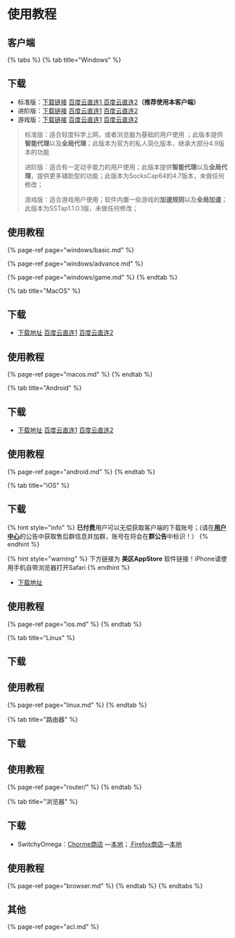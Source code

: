 # 使用教程

## 客户端

{% tabs %}
{% tab title="Windows" %}
## 下载

* 标准版：[下载链接](https://github.com/ZBrettonYe/SSR-Client/releases/download/1.0/ShadowsocksR-win.exe) [百度云直连1 ](http://d.pcs.baidu.com/file/1ec558fedf6871d9d5c6cf9d7e219cbd?fid=3291509505-250528-680848220127006&dstime=1528354499&rt=sh&sign=FDtAERVY-DCb740ccc5511e5e8fedcff06b081203-N%2BioHxqU%2FzNGw%2BoicXdCSwFtHOk%3D&expires=8h&chkv=1&chkbd=0&chkpc=et&dp-logid=196923666160462229&dp-callid=0&r=434442089)[百度云直连2](http://d11.baidupcs.com/file/1ec558fedf6871d9d5c6cf9d7e219cbd?bkt=p3-14001ec558fedf6871d9d5c6cf9d7e219cbd4fc6a2380000003adc78&xcode=5c9281bea93faa0af162a3dbadec9fed6547a30be13cb812d5b48217431bd211d3f3f046392a1db3ef1a1d89291282979a7e3ac4ae9d7ad8&fid=3291509505-250528-680848220127006&time=1528354500&sign=FDTAXGERLQBHSK-DCb740ccc5511e5e8fedcff06b081203-KX2K8MpKdGJMoRz%2B2PeEiJygiQs%3D&to=d11&size=3857528&sta_dx=3857528&sta_cs=580&sta_ft=apk&sta_ct=0&sta_mt=0&fm2=MH%2CYangquan%2CAnywhere%2C%2Czhejiang%2Cct&vuk=282335&iv=0&newver=1&newfm=1&secfm=1&flow_ver=3&pkey=14001ec558fedf6871d9d5c6cf9d7e219cbd4fc6a2380000003adc78&sl=76480590&expires=8h&rt=sh&r=434442089&mlogid=196923666160462229&vbdid=-&fin=%E5%AE%89%E5%8D%93%E7%89%88.apk&fn=%E5%AE%89%E5%8D%93%E7%89%88.apk&rtype=1&dp-logid=196923666160462229&dp-callid=0.1.1&hps=1&tsl=80&csl=80&csign=ZMLyV6T0L9zkkwFfMOo%2F4sxc4LA%3D&so=0&ut=6&uter=4&serv=0&uc=1276022117&ic=2044265468&ti=26fa64dbec2882241dd4fbb4296a70204e5a9b661201b80d305a5e1275657320&by=themis)**（推荐使用本客户端）**
* 进阶版：[下载链接](https://github.com/ZBrettonYe/SSR-Client/releases/download/1.0/SocksCap64-setup-4.7.exe) [百度云直连1](http://d.pcs.baidu.com/file/8c2e80dec0f8fb17f7cdb8074079986a?fid=3291509505-250528-1049663096820985&dstime=1528354499&rt=sh&sign=FDtAERVY-DCb740ccc5511e5e8fedcff06b081203-ioNTiCAX8gKjWEFvRPRVmv9Yw58%3D&expires=8h&chkv=1&chkbd=0&chkpc=et&dp-logid=196923666160462229&dp-callid=0&r=981512755) [百度云直连2](http://d11.baidupcs.com/file/8c2e80dec0f8fb17f7cdb8074079986a?bkt=p3-0000b14657110b54cac45f6e4e5e76bf058d&xcode=5c9281bea93faa0a212fe01d0f8f50b9f278b6a764ed93b7e58b50c7aa6f27d8dbb06458dfe24a2def1a1d89291282979a7e3ac4ae9d7ad8&fid=3291509505-250528-1049663096820985&time=1528354500&sign=FDTAXGERLQBHSK-DCb740ccc5511e5e8fedcff06b081203-tEHQR8TXywbTCUs4T%2FhIkG5xO94%3D&to=h5&size=8217028&sta_dx=8217028&sta_cs=33&sta_ft=exe&sta_ct=0&sta_mt=0&fm2=MH%2CYangquan%2CAnywhere%2C%2Czhejiang%2Cct&vuk=282335&iv=0&newver=1&newfm=1&secfm=1&flow_ver=3&pkey=0000b14657110b54cac45f6e4e5e76bf058d&sl=76480590&expires=8h&rt=sh&r=981512755&mlogid=196923666160462229&vbdid=-&fin=Windows1%E5%8F%B7%E8%BF%9B%E9%98%B6%E7%89%88.exe&fn=Windows1%E5%8F%B7%E8%BF%9B%E9%98%B6%E7%89%88.exe&rtype=1&dp-logid=196923666160462229&dp-callid=0.1.1&hps=1&tsl=80&csl=80&csign=ZMLyV6T0L9zkkwFfMOo%2F4sxc4LA%3D&so=0&ut=6&uter=4&serv=0&uc=1276022117&ic=2044265468&ti=54c943154d8629039fb0f7521139a968379edda252c38881&by=themis)
* 游戏版：[下载链接](https://github.com/ZBrettonYe/SSR-Client/releases/download/1.0/SSTAP.exe) [百度云直连1](http://d.pcs.baidu.com/file/d1311ccd62041691922bec9efd5ce16e?fid=3291509505-250528-609004835499138&dstime=1528354499&rt=sh&sign=FDtAERVY-DCb740ccc5511e5e8fedcff06b081203-IbvElAiwKhU4Fs5K1t%2BM2XtD%2F0s%3D&expires=8h&chkv=1&chkbd=0&chkpc=et&dp-logid=196923666160462229&dp-callid=0&r=792867322) [百度云直连2](http://d11.baidupcs.com/file/d1311ccd62041691922bec9efd5ce16e?bkt=p3-000085331bdb74923744d9acfad6f00dea32&xcode=5c9281bea93faa0a0770798a6fca835d08fbfbe705ece9be501a2e7f397da032748cfed489fb6d3b318458bfbc40d9f3316128a2cdfcce4d&fid=3291509505-250528-609004835499138&time=1528354500&sign=FDTAXGERLQBHSK-DCb740ccc5511e5e8fedcff06b081203-9VH4VssjmWcC8q%2FTuGom73zkR5c%3D&to=d11&size=7131467&sta_dx=7131467&sta_cs=3098&sta_ft=exe&sta_ct=0&sta_mt=0&fm2=MH%2CYangquan%2CAnywhere%2C%2Czhejiang%2Cct&vuk=282335&iv=0&newver=1&newfm=1&secfm=1&flow_ver=3&pkey=000085331bdb74923744d9acfad6f00dea32&sl=76480590&expires=8h&rt=sh&r=792867322&mlogid=196923666160462229&vbdid=-&fin=Windows%E6%B8%B8%E6%88%8F%E7%89%88.exe&fn=Windows%E6%B8%B8%E6%88%8F%E7%89%88.exe&rtype=1&dp-logid=196923666160462229&dp-callid=0.1.1&hps=1&tsl=80&csl=80&csign=ZMLyV6T0L9zkkwFfMOo%2F4sxc4LA%3D&so=0&ut=6&uter=4&serv=0&uc=1276022117&ic=2044265468&ti=8b6cd3e3a528840503bc1454dd1f605db94a9320493d1675&by=themis)

> 标准版：适合轻度科学上网，或者浏览器为基础的用户使用 ；此版本提供**智能代理**以及**全局代理**；此版本为官方的私人简化版本，继承大部分4.9版本的功能
>
> 进阶版：适合有一定动手能力的用户使用；此版本提供**智能代理**以及**全局代理**，提供更多辅助型的功能；此版本为SocksCap64的4.7版本，未做任何修改；
>
> 游戏版：适合游戏用户使用；软件内置一些游戏的**加速规则**以及**全局加速**；此版本为SSTap1.1.0.1版，未做任何修改；

## 使用教程

{% page-ref page="windows/basic.md" %}

{% page-ref page="windows/advance.md" %}

{% page-ref page="windows/game.md" %}
{% endtab %}

{% tab title="MacOS" %}
## 下载

* [下载地址](https://github.com/ZBrettonYe/SSR-Client/releases/download/1.0/ShadowsocksX-NG-R8.dmg) [百度云直连1](http://d.pcs.baidu.com/file/b3497629e0c13f3e4166593fb8569a1a?fid=3291509505-250528-115861818244828&dstime=1528354499&rt=sh&sign=FDtAERVY-DCb740ccc5511e5e8fedcff06b081203-Lnsbsyz3r9TNSmZ7jJgax6%2Fhah4%3D&expires=8h&chkv=1&chkbd=0&chkpc=et&dp-logid=196923666160462229&dp-callid=0&r=644518955) [百度云直连2](http://d11.baidupcs.com/file/b3497629e0c13f3e4166593fb8569a1a?bkt=p3-000043799891535cd106d025cdf08741ea60&xcode=5c9281bea93faa0a3119da1f24f9a5d077acc788a3d2905e06f2cbcc75ccb9e75b604bf6404e1b90318458bfbc40d9f3316128a2cdfcce4d&fid=3291509505-250528-115861818244828&time=1528354500&sign=FDTAXGERLQBHSK-DCb740ccc5511e5e8fedcff06b081203-%2FnuqbX2rbv7BUSumhoSo9zSRvGE%3D&to=d11&size=7890401&sta_dx=7890401&sta_cs=354&sta_ft=dmg&sta_ct=0&sta_mt=0&fm2=MH%2CYangquan%2CAnywhere%2C%2Czhejiang%2Cct&vuk=282335&iv=0&newver=1&newfm=1&secfm=1&flow_ver=3&pkey=000043799891535cd106d025cdf08741ea60&sl=76480590&expires=8h&rt=sh&r=644518955&mlogid=196923666160462229&vbdid=-&fin=MacOS%E7%89%88.dmg&fn=MacOS%E7%89%88.dmg&rtype=1&dp-logid=196923666160462229&dp-callid=0.1.1&hps=1&tsl=80&csl=80&csign=ZMLyV6T0L9zkkwFfMOo%2F4sxc4LA%3D&so=0&ut=6&uter=4&serv=0&uc=1276022117&ic=2044265468&ti=9cf67ec2c4eb6cc0274117fa94975380379edda252c38881&by=themis)

##  使用教程

{% page-ref page="macos.md" %}
{% endtab %}

{% tab title="Android" %}
## 下载

* [下载地址](https://github.com/ZBrettonYe/SSR-Client/releases/download/1.0/shadowsocksr.apk) [百度云直连1](http://d.pcs.baidu.com/file/1ec558fedf6871d9d5c6cf9d7e219cbd?fid=3291509505-250528-680848220127006&dstime=1528354499&rt=sh&sign=FDtAERVY-DCb740ccc5511e5e8fedcff06b081203-N%2BioHxqU%2FzNGw%2BoicXdCSwFtHOk%3D&expires=8h&chkv=1&chkbd=0&chkpc=et&dp-logid=196923666160462229&dp-callid=0&r=434442089) [百度云直连2](http://d11.baidupcs.com/file/1ec558fedf6871d9d5c6cf9d7e219cbd?bkt=p3-14001ec558fedf6871d9d5c6cf9d7e219cbd4fc6a2380000003adc78&xcode=5c9281bea93faa0af162a3dbadec9fed6547a30be13cb812d5b48217431bd211d3f3f046392a1db3ef1a1d89291282979a7e3ac4ae9d7ad8&fid=3291509505-250528-680848220127006&time=1528354500&sign=FDTAXGERLQBHSK-DCb740ccc5511e5e8fedcff06b081203-KX2K8MpKdGJMoRz%2B2PeEiJygiQs%3D&to=d11&size=3857528&sta_dx=3857528&sta_cs=580&sta_ft=apk&sta_ct=0&sta_mt=0&fm2=MH%2CYangquan%2CAnywhere%2C%2Czhejiang%2Cct&vuk=282335&iv=0&newver=1&newfm=1&secfm=1&flow_ver=3&pkey=14001ec558fedf6871d9d5c6cf9d7e219cbd4fc6a2380000003adc78&sl=76480590&expires=8h&rt=sh&r=434442089&mlogid=196923666160462229&vbdid=-&fin=%E5%AE%89%E5%8D%93%E7%89%88.apk&fn=%E5%AE%89%E5%8D%93%E7%89%88.apk&rtype=1&dp-logid=196923666160462229&dp-callid=0.1.1&hps=1&tsl=80&csl=80&csign=ZMLyV6T0L9zkkwFfMOo%2F4sxc4LA%3D&so=0&ut=6&uter=4&serv=0&uc=1276022117&ic=2044265468&ti=26fa64dbec2882241dd4fbb4296a70204e5a9b661201b80d305a5e1275657320&by=themis)

##  使用教程

{% page-ref page="android.md" %}
{% endtab %}

{% tab title="iOS" %}
## 下载

{% hint style="info" %}
**已付费**用户可以无偿获取客户端的下载账号；\(请在[**用户中心**](http://ssr.hentaiworld.cc/)的公告中获取售后群信息并加群，账号在将会在**群公告**中标识！）
{% endhint %}

{% hint style="warning" %}
下方链接为 **美区AppStore** 软件链接！iPhone请使用手机自带浏览器打开Safari
{% endhint %}

* [下载地址](https://itunes.apple.com/us/app/shadowrocket/id932747118?mt=8)

##  使用教程

{% page-ref page="ios.md" %}
{% endtab %}

{% tab title="Linux" %}
## 下载



##  使用教程

{% page-ref page="linux.md" %}
{% endtab %}

{% tab title="路由器" %}
## 下载



##  使用教程

{% page-ref page="router/" %}
{% endtab %}

{% tab title="浏览器" %}
## 下载

* SwitchyOmega：[Chorme商店](https://chrome.google.com/webstore/detail/proxy-switchyomega/padekgcemlokbadohgkifijomclgjgif) —[本地](https://github.com/FelisCatus/SwitchyOmega/releases/download/v2.5.11/SwitchyOmega_Chromium.crx)；[ Firefox商店](https://addons.mozilla.org/en-US/firefox/addon/switchyomega/)—[本地](https://github.com/FelisCatus/SwitchyOmega/releases/download/v2.5.11/proxy_switchyomega-2.5.11-an.fx.xpi)

##  使用教程

{% page-ref page="browser.md" %}
{% endtab %}
{% endtabs %}

## 其他

{% page-ref page="acl.md" %}

